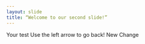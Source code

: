 ```yaml
---
layout: slide
title: “Welcome to our second slide!”
---
```

Your test
Use the left arrow to go back!
New Change
